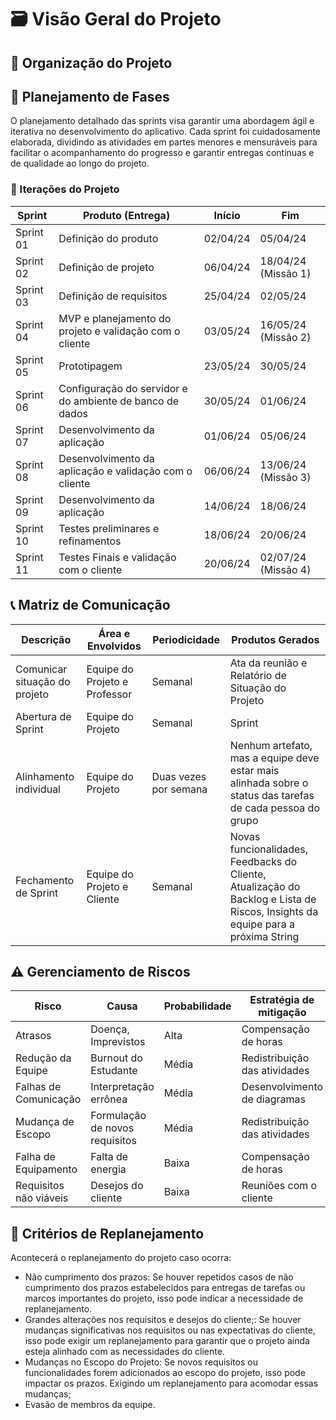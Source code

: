 # 🗃 Visão Geral do Projeto

## 🔨 Organização do Projeto

## 📃 Planejamento de Fases

O planejamento detalhado das sprints visa garantir uma abordagem ágil e
iterativa no desenvolvimento do aplicativo. Cada sprint foi cuidadosamente
elaborada, dividindo as atividades em partes menores e mensuráveis para
facilitar o acompanhamento do progresso e garantir entregas contínuas e de
qualidade ao longo do projeto.

### 📑 Iterações do Projeto

| Sprint    | Produto (Entrega)                                        | Início   | Fim                 |
| --------- | -------------------------------------------------------- | -------- | ------------------- |
| Sprint 01 | Definição do produto                                     | 02/04/24 | 05/04/24            |
| Sprint 02 | Definição de projeto                                     | 06/04/24 | 18/04/24 (Missão 1) |
| Sprint 03 | Definição de requisitos                                  | 25/04/24 | 02/05/24            |
| Sprint 04 | MVP e planejamento do projeto e validação com o cliente  | 03/05/24 | 16/05/24 (Missão 2) |
| Sprint 05 | Prototipagem                                             | 23/05/24 | 30/05/24            |
| Sprint 06 | Configuração do servidor e do ambiente de banco de dados | 30/05/24 | 01/06/24            |
| Sprint 07 | Desenvolvimento da aplicação                             | 01/06/24 | 05/06/24            |
| Sprint 08 | Desenvolvimento da aplicação e validação com o cliente   | 06/06/24 | 13/06/24 (Missão 3) |
| Sprint 09 | Desenvolvimento da aplicação                             | 14/06/24 | 18/06/24            |
| Sprint 10 | Testes preliminares e refinamentos                       | 18/06/24 | 20/06/24            |
| Sprint 11 | Testes Finais e validação com o cliente                  | 20/06/24 | 02/07/24 (Missão 4) |

## 📞 Matriz de Comunicação

| Descrição                     | Área e Envolvidos             | Periodicidade         | Produtos Gerados                                                                                                                 |
| ----------------------------- | ----------------------------- | --------------------- | -------------------------------------------------------------------------------------------------------------------------------- |
| Comunicar situação do projeto | Equipe do Projeto e Professor | Semanal               | Ata da reunião e Relatório de Situação do Projeto                                                                                |
| Abertura de Sprint            | Equipe do Projeto             | Semanal               | Sprint                                                                                                                           |
| Alinhamento individual        | Equipe do Projeto             | Duas vezes por semana | Nenhum artefato, mas a equipe deve estar mais alinhada sobre o status das tarefas de cada pessoa do grupo                        |
| Fechamento de Sprint          | Equipe do Projeto e Cliente   | Semanal               | Novas funcionalidades, Feedbacks do Cliente, Atualização do Backlog e Lista de Riscos, Insights da equipe para a próxima String  |

## ⚠️ Gerenciamento de Riscos

| Risco                  | Causa                          | Probabilidade | Estratégia de mitigação       |
| ---------------------- | ------------------------------ | ------------- | ----------------------------- |
| Atrasos                | Doença, Imprevistos            | Alta          | Compensação de horas          |
| Redução da Equipe      | Burnout do Estudante           | Média         | Redistribuição das atividades |
| Falhas de Comunicação  | Interpretação errônea          | Média         | Desenvolvimento de diagramas  |
| Mudança de Escopo      | Formulação de novos requisitos | Média         | Redistribuição das atividades |
| Falha de Equipamento   | Falta de energia               | Baixa         | Compensação de horas          |
| Requisitos não viáveis | Desejos do cliente             | Baixa         | Reuniões com o cliente        |

## 🔗 Critérios de Replanejamento
Acontecerá o replanejamento do projeto caso ocorra:
- Não cumprimento dos prazos: Se houver repetidos casos de não cumprimento dos prazos estabelecidos para entregas de tarefas ou marcos importantes do projeto, isso pode indicar a necessidade de replanejamento.
- Grandes alterações nos requisitos e desejos do cliente;: Se houver mudanças significativas nos requisitos ou nas expectativas do cliente, isso pode exigir um replanejamento para garantir que o projeto ainda esteja alinhado com as necessidades do cliente.
- Mudanças no Escopo do Projeto: Se novos requisitos ou funcionalidades forem adicionados ao escopo do projeto, isso pode impactar os prazos. Exigindo um replanejamento para acomodar essas mudanças;
- Evasão de membros da equipe.
